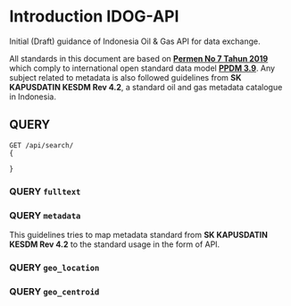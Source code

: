 # Introduction IDOG-API
Initial (Draft) guidance of Indonesia Oil &amp; Gas API for data exchange.

All standards in this document are based on [**Permen No 7 Tahun 2019**](https://jdih.esdm.go.id/peraturan/Permen%20ESDM%20Nomor%207%20Tahun%202019.pdf) which comply to international open standard data model [**PPDM 3.9**](https://docs.ppdm.org/). Any subject related to metadata is also followed guidelines from **SK KAPUSDATIN KESDM Rev 4.2**, a standard oil and gas metadata catalogue in Indonesia.



## QUERY
```
GET /api/search/
{

}

```

### QUERY `fulltext`

### QUERY `metadata`
This guidelines tries to map metadata standard from **SK KAPUSDATIN KESDM Rev 4.2** to the standard usage in the form of API.

### QUERY `geo_location`

### QUERY `geo_centroid`
